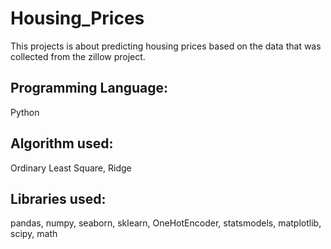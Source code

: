 # Housing_Prices
This projects is about predicting housing prices  based on the data that was collected from the zillow project.
## Programming Language:
Python
## Algorithm used:
Ordinary Least Square, Ridge
## Libraries used:
pandas, numpy, seaborn, sklearn, OneHotEncoder, statsmodels, matplotlib, scipy, math

 
